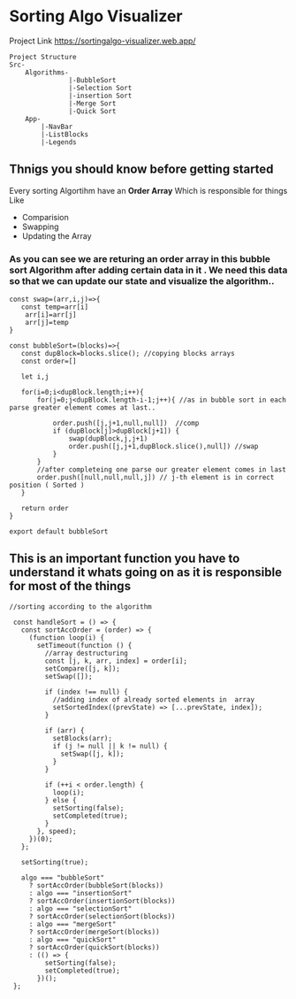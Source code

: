 # Sorting Algo Visualizer

Project Link https://sortingalgo-visualizer.web.app/

```
Project Structure
Src-
    Algorithms-
               |-BubbleSort
               |-Selection Sort
               |-insertion Sort
               |-Merge Sort
               |-Quick Sort
    App-
        |-NavBar
        |-ListBlocks
        |-Legends
```

## Thnigs you should know before getting started

<p>Every sorting Algortihm have an <b>Order Array</b> Which is responsible for things Like </p>
<ul>
  <li>Comparision</li>
  <li>Swapping</li>
  <li>Updating the Array</li>
  </ul>
  
  
 ### As you can see we are returing an order array in this bubble sort Algorithm after adding certain data in it . We need this data so that we can update  our state and visualize the algorithm..
 ```
 const swap=(arr,i,j)=>{
    const temp=arr[i]
     arr[i]=arr[j]
     arr[j]=temp
}

const bubbleSort=(blocks)=>{
    const dupBlock=blocks.slice(); //copying blocks arrays
    const order=[]

    let i,j

    for(i=0;i<dupBlock.length;i++){
        for(j=0;j<dupBlock.length-i-1;j++){ //as in bubble sort in each parse greater element comes at last..
            
            order.push([j,j+1,null,null])  //comp
            if (dupBlock[j]>dupBlock[j+1]) {
                swap(dupBlock,j,j+1)
                order.push([j,j+1,dupBlock.slice(),null]) //swap
            }
        }
        //after completeing one parse our greater element comes in last
        order.push([null,null,null,j]) // j-th element is in correct position ( Sorted )
    }

    return order
}

export default bubbleSort
 ```
 
 
 ## This is an important function you have to understand it whats going on as it is responsible for most of the things
 ```
 //sorting according to the algorithm

  const handleSort = () => {
    const sortAccOrder = (order) => {
      (function loop(i) {
        setTimeout(function () {
          //array destructuring
          const [j, k, arr, index] = order[i];
          setCompare([j, k]);
          setSwap([]);

          if (index !== null) {
            //adding index of already sorted elements in  array
            setSortedIndex((prevState) => [...prevState, index]);
          }

          if (arr) {
            setBlocks(arr);
            if (j != null || k != null) {
              setSwap([j, k]);
            }
          }

          if (++i < order.length) {
            loop(i);
          } else {
            setSorting(false);
            setCompleted(true);
          }
        }, speed);
      })(0);
    };

    setSorting(true);

    algo === "bubbleSort"
      ? sortAccOrder(bubbleSort(blocks))
      : algo === "insertionSort"
      ? sortAccOrder(insertionSort(blocks))
      : algo === "selectionSort"
      ? sortAccOrder(selectionSort(blocks))
      : algo === "mergeSort"
      ? sortAccOrder(mergeSort(blocks))
      : algo === "quickSort"
      ? sortAccOrder(quickSort(blocks))
      : (() => {
          setSorting(false);
          setCompleted(true);
        })();
  };
 ```

